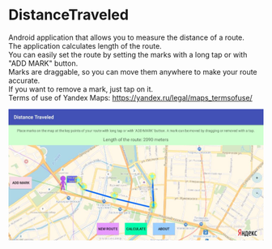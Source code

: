 # DistanceTraveled
Android application that allows you to measure the distance of a route.  
The application calculates length of the route.  
You can easily set the route by setting the marks with a long tap or with "ADD MARK" button.  
Marks are draggable, so you can move them anywhere to make your route accurate.  
If you want to remove a mark, just tap on it.  
Terms of use of Yandex Maps: https://yandex.ru/legal/maps_termsofuse/  

![Alt text](Screenshot_DistanceTraveled_(for_githab).JPG)  
